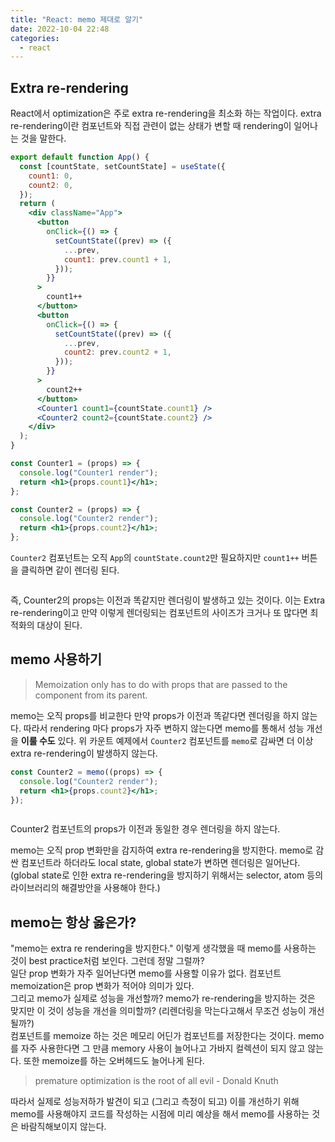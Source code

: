 ```yaml
---
title: "React: memo 제대로 알기"
date: 2022-10-04 22:48
categories:
  - react
---
```


## Extra re-rendering

React에서 optimization은 주로 extra re-rendering을 최소화 하는 작업이다. extra re-rendering이란 컴포넌트와 직접 관련이 없는 상태가 변할 때 rendering이 일어나는 것을 말한다.

```jsx
export default function App() {
  const [countState, setCountState] = useState({
    count1: 0,
    count2: 0,
  });
  return (
    <div className="App">
      <button
        onClick={() => {
          setCountState((prev) => ({
            ...prev,
            count1: prev.count1 + 1,
          }));
        }}
      >
        count1++
      </button>
      <button
        onClick={() => {
          setCountState((prev) => ({
            ...prev,
            count2: prev.count2 + 1,
          }));
        }}
      >
        count2++
      </button>
      <Counter1 count1={countState.count1} />
      <Counter2 count2={countState.count2} />
    </div>
  );
}

const Counter1 = (props) => {
  console.log("Counter1 render");
  return <h1>{props.count1}</h1>;
};

const Counter2 = (props) => {
  console.log("Counter2 render");
  return <h1>{props.count2}</h1>;
};
```

`Counter2` 컴포넌트는 오직 `App`의 `countState.count2`만 필요하지만 `count1++` 버튼을 클릭하면 같이 렌더링 된다.

<img src="/images/react-memo/react-memo1.gif" alt="" style="margin: 0 auto" />

즉, Counter2의 props는 이전과 똑같지만 렌더링이 발생하고 있는 것이다. 이는 Extra re-rendering이고 만약 이렇게 렌더링되는 컴포넌트의 사이즈가 크거나 또 많다면 최적화의 대상이 된다.

## memo 사용하기

> Memoization only has to do with props that are passed to the component from its parent.

memo는 오직 props를 비교한다 만약 props가 이전과 똑같다면 렌더링을 하지 않는다. 따라서 rendering 마다 props가 자주 변하지 않는다면 memo를 통해서 성능 개선을 **이룰 수도** 있다. 위 카운트 예제에서 `Counter2` 컴포넌트를 `memo`로 감싸면 더 이상 extra re-rendering이 발생하지 않는다.

```jsx
const Counter2 = memo((props) => {
  console.log("Counter2 render");
  return <h1>{props.count2}</h1>;
});
```

<img src="/images/react-memo/react-memo2.gif" alt="" style="margin: 0 auto" />

Counter2 컴포넌트의 props가 이전과 동일한 경우 렌더링을 하지 않는다.

memo는 오직 prop 변화만을 감지하여 extra re-rendering을 방지한다. memo로 감싼 컴포넌트라 하더라도 local state, global state가 변하면 렌더링은 일어난다. (global state로 인한 extra re-rendering을 방지하기 위해서는 selector, atom 등의 라이브러리의 해결방안을 사용해야 한다.)

## memo는 항상 옳은가?

"memo는 extra re rendering을 방지한다." 이렇게 생각했을 때 memo를 사용하는 것이 best practice처럼 보인다. 그런데 정말 그럴까?  
일단 prop 변화가 자주 일어난다면 memo를 사용할 이유가 없다. 컴포넌트 memoization은 prop 변화가 적어야 의미가 있다.  
그리고 memo가 실제로 성능을 개선할까? memo가 re-rendering을 방지하는 것은 맞지만 이 것이 성능을 개선을 의미할까? (리렌더링을 막는다고해서 무조건 성능이 개선될까?)  
컴포넌트를 memoize 하는 것은 메모리 어딘가 컴포넌트를 저장한다는 것이다. memo를 자주 사용한다면 그 만큼 memory 사용이 늘어나고 가바지 컬렉션이 되지 않고 않는다. 또한 memoize를 하는 오버헤드도 늘어나게 된다.

> premature optimization is the root of all evil - Donald Knuth

따라서 실제로 성능저하가 발견이 되고 (그리고 측정이 되고) 이를 개선하기 위해 memo를 사용해야지 코드를 작성하는 시점에 미리 예상을 해서 memo를 사용하는 것은 바람직해보이지 않는다.

